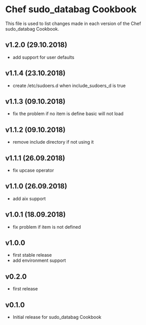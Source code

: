 # Chef sudo_databag Cookbook

This file is used to list changes made in each version of the Chef sudo_databag Cookbook.

## v1.2.0 (29.10.2018)

- add support for user defaults

## v1.1.4 (23.10.2018)

- create /etc/sudoers.d when include_sudoers_d is true

## v1.1.3 (09.10.2018)

- fix the problem if no item is define basic will not load

## v1.1.2 (09.10.2018)

- remove include directory if not using it

## v1.1.1 (26.09.2018)

- fix upcase operator

## v1.1.0 (26.09.2018)

- add aix support

## v1.0.1 (18.09.2018)

- fix problem if item is not defined

## v1.0.0

- first stable release
- add environment support

## v0.2.0

- first release

## v0.1.0

- Initial release for sudo_databag Cookbook
